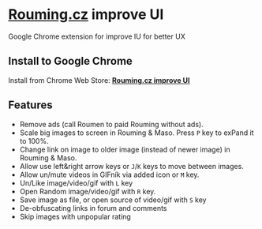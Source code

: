 # [Rouming.cz](https://www.rouming.cz/) improve UI
Google Chrome extension for improve IU for better UX

## Install to Google Chrome
Install from Chrome Web Store: [**Rouming.cz improve UI**](https://chrome.google.com/webstore/detail/roumingcz-improve-ui/lgdnbbdjbnideafkhpplilmgoclpbpca)

## Features
- Remove ads (call Roumen to paid Rouming without ads).
- Scale big images to screen in Rouming & Maso. Press `P` key to exPand it to 100%.
- Change link on image to older image (instead of newer image) in Rouming & Maso.
- Allow use left&right arrow keys or `J`/`K` keys to move between images.
- Allow un/mute videos in GIFník via added icon or `M` key.
- Un/Like image/video/gif with `L` key
- Open Random image/video/gif with `R` key. 
- Save image as file, or open source of video/gif with `S` key
- De-obfuscating links in forum and comments
- Skip images with unpopular rating

